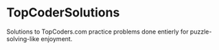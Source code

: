 TopCoderSolutions
=================

Solutions to TopCoders.com practice problems done entierly for puzzle-solving-like enjoyment.
